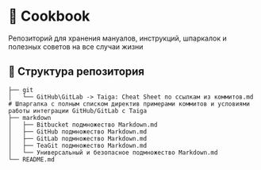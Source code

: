 # 🍪 Cookbook
Репозиторий для хранения мануалов, инструкций, шпаркалок и полезных советов на все случаи жизни
 
## 📆 Структура репозитория
```
├── git
│   └── GitHub\GitLab -> Taiga: Cheat Sheet по ссылкам из коммитов.md # Шпаргалка с полным списком директив примерами коммитов и условиями работы интеграции GitHub/GitLab с Taiga
├── markdown
│   ├── Bitbucket подмножество Markdown.md
│   ├── GitHub подмножество Markdown.md
│   ├── GitLab подмножество Markdown.md
│   ├── TeaGit подмножество Markdown.md
│   └── Универсальный и безопасное подмножество Markdown.md
└── README.md
```

